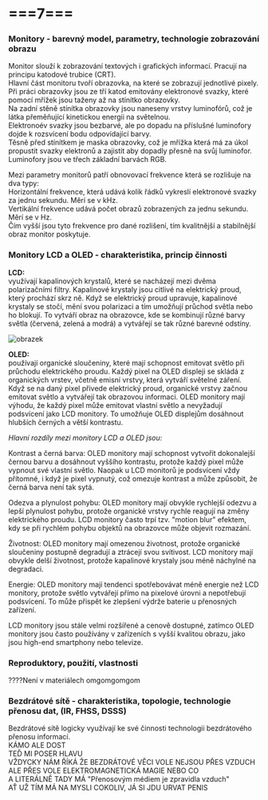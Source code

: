 # ===7===
### Monitory - barevný model, parametry, technologie zobrazování obrazu
Monitor slouží k zobrazování textových i grafických informací. Pracují na principu katodové trubice (CRT).\
Hlavní část monitoru tvoří obrazovka, na které se zobrazují jednotlivé pixely.\
Při práci obrazovky jsou ze tří katod emitovány elektronové svazky, které pomocí mřížek jsou taženy až na stínítko obrazovky.\
Na zadní stěně stínítka obrazovky jsou naneseny vrstvy luminofórů, což je látka přeměňující kinetickou energii na světelnou.\
Elektronoév svazky jsou bezbarvé, ale po dopadu na příslušné luminofory dojde k rozsvícení bodu odpovídající barvy.\
Těsně před stínítkem je maska obrazovky, což je mřížka která má za úkol propustit svazky elektronů a zajistit aby dopadly přesně na svůj luminofor.\
Luminofory jsou ve třech základní barvách RGB.

Mezi parametry monitorů patří obnovovací frekvence která se rozlišuje na dva typy:\
Horizontální frekvence, která udává kolik řádků vykreslí elektronové svazky za jednu sekundu. Měrí se v kHz.\
Vertikální frekvence udává počet obrazů zobrazených za jednu sekundu. Měrí se v Hz.\
Čím vyšší jsou tyto frekvence pro dané rozlišení, tím kvalitnější a stabilnější obraz monitor poskytuje.

### Monitory LCD a OLED - charakteristika, princip činnosti
**LCD:**\
využívají kapalinových krystalů, které se nacházejí mezi dvěma polarizačními filtry. Kapalinové krystaly jsou citlivé na elektrický proud, který prochází skrz ně. Když se elektrický proud upravuje, kapalinové krystaly se stočí, mění svou polarizaci a tím umožňují průchod světla nebo ho blokují. To vytváří obraz na obrazovce, kde se kombinují různé barvy světla (červená, zelená a modrá) a vytvářejí se tak různé barevné odstíny.

![obrazek](https://github.com/TomasPodivinskyCoding/matura/assets/84129869/0f932628-a904-45b1-b2d3-2ebab47494ce)

**OLED:**\
používají organické sloučeniny, které mají schopnost emitovat světlo při průchodu elektrického proudu. Každý pixel na OLED displeji se skládá z organických vrstev, včetně emisní vrstvy, která vytváří světelné záření. Když se na daný pixel přivede elektrický proud, organické vrstvy začnou emitovat světlo a vytvářejí tak obrazovou informaci. OLED monitory mají výhodu, že každý pixel může emitovat vlastní světlo a nevyžadují podsvícení jako LCD monitory. To umožňuje OLED displejům dosáhnout hlubších černých a větší kontrastu.

*Hlavní rozdíly mezi monitory LCD a OLED jsou:*

Kontrast a černá barva: OLED monitory mají schopnost vytvořit dokonalejší černou barvu a dosáhnout vyššího kontrastu, protože každý pixel může vypnout své vlastní světlo. Naopak u LCD monitorů je podsvícení vždy přítomné, i když je pixel vypnutý, což omezuje kontrast a může způsobit, že černá barva není tak sytá.

Odezva a plynulost pohybu: OLED monitory mají obvykle rychlejší odezvu a lepší plynulost pohybu, protože organické vrstvy rychle reagují na změny elektrického proudu. LCD monitory často trpí tzv. "motion blur" efektem, kdy se při rychlém pohybu objektů na obrazovce může objevit rozmazání.

Životnost: OLED monitory mají omezenou životnost, protože organické sloučeniny postupně degradují a ztrácejí svou svítivost. LCD monitory mají obvykle delší životnost, protože kapalinové krystaly jsou méně náchylné na degradaci.

Energie: OLED monitory mají tendenci spotřebovávat méně energie než LCD monitory, protože světlo vytvářejí přímo na pixelové úrovni a nepotřebují podsvícení. To může přispět ke zlepšení výdrže baterie u přenosných zařízení.

LCD monitory jsou stále velmi rozšířené a cenově dostupné, zatímco OLED monitory jsou často používány v zařízeních s vyšší kvalitou obrazu, jako jsou high-end smartphony nebo televize.

### Reproduktory, použití, vlastnosti
????Není v materiálech omgomgomgom

### Bezdrátové sítě - charakteristika, topologie, technologie přenosu dat, (IR, FHSS, DSSS)
Bezdrátové sítě logicky využívají ke své činnosti technologii bezdrátového přenosu informací.\
KÁMO ALE DOST\
TEĎ MI POSER HLAVU\
VŽDYCKY NÁM ŘÍKÁ ŽE BEZDRÁTOVÉ VĚCI VOLE NEJSOU PŘES VZDUCH ALE PŘES VOLE ELEKTROMAGNETICKÁ MAGIE NEBO CO\
A LITERÁLNĚ TADY MÁ "Přenosovým médiem je zpravidla vzduch"\
AŤ UŽ TÍM MÁ NA MYSLI COKOLIV, JÁ SI JDU URVAT PENIS
